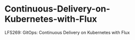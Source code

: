 # Continuous-Delivery-on-Kubernetes-with-Flux
LFS269: GitOps: Continuous Delivery on Kubernetes with Flux
